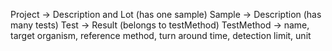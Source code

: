 Project -> Description and Lot (has one sample)
  Sample -> Description (has many tests)
    Test -> Result (belongs to testMethod)
      TestMethod -> name, target organism, reference method, turn around time, detection limit, unit

